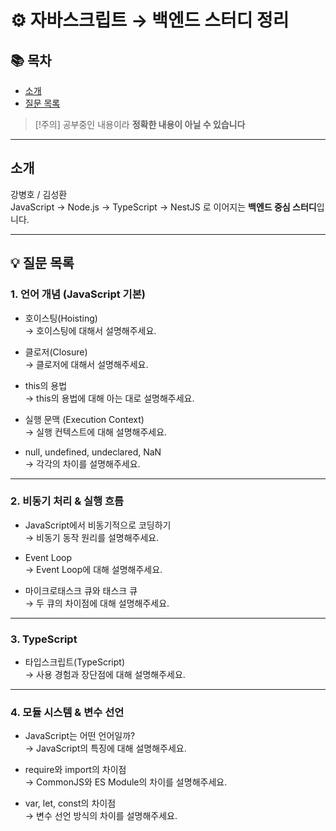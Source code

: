 # ⚙️ 자바스크립트 → 백엔드 스터디 정리

## 📚 목차

- [소개](#소개)
- [질문 목록](#질문-목록)

> [!주의]
> 공부중인 내용이라 **정확한 내용이 아닐 수 있습니다**

---

## 소개

강병호 / 김성환  
JavaScript → Node.js → TypeScript → NestJS 로 이어지는 **백엔드 중심 스터디**입니다.

---

## 💡 질문 목록

### 1. 언어 개념 (JavaScript 기본)

- 호이스팅(Hoisting)  
  → 호이스팅에 대해서 설명해주세요.

- 클로저(Closure)  
  → 클로저에 대해서 설명해주세요.

- this의 용법  
  → this의 용법에 대해 아는 대로 설명해주세요.

- 실행 문맥 (Execution Context)  
  → 실행 컨텍스트에 대해 설명해주세요.

- null, undefined, undeclared, NaN  
  → 각각의 차이를 설명해주세요.

---

### 2. 비동기 처리 & 실행 흐름

- JavaScript에서 비동기적으로 코딩하기  
  → 비동기 동작 원리를 설명해주세요.

- Event Loop  
  → Event Loop에 대해 설명해주세요.

- 마이크로태스크 큐와 태스크 큐  
  → 두 큐의 차이점에 대해 설명해주세요.

---

### 3. TypeScript

- 타입스크립트(TypeScript)  
  → 사용 경험과 장단점에 대해 설명해주세요.

---

### 4. 모듈 시스템 & 변수 선언

- JavaScript는 어떤 언어일까?  
  → JavaScript의 특징에 대해 설명해주세요.

- require와 import의 차이점  
  → CommonJS와 ES Module의 차이를 설명해주세요.

- var, let, const의 차이점  
  → 변수 선언 방식의 차이를 설명해주세요.
